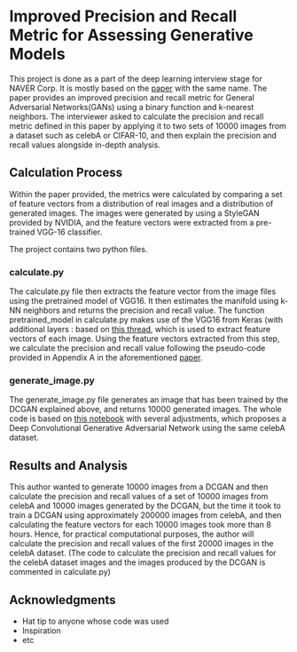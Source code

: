 # Improved Precision and Recall Metric for Assessing Generative Models 

This project is done as a part of the deep learning interview stage for NAVER Corp. It is mostly based on the [paper](https://arxiv.org/pdf/1904.06991.pdf) with the same name. The paper provides an improved precision and recall metric for General Adversarial Networks(GANs) using a binary function and k-nearest neighbors. The interviewer asked to calculate the precision and recall metric defined in this paper by applying it to two sets of 10000 images from a dataset such as celebA or CIFAR-10, and then explain the precision and recall values alongside in-depth analysis.

## Calculation Process

Within the paper provided, the metrics were calculated by comparing a set of feature vectors from a distribution of real images and a distribution of generated images. The images were generated by using a StyleGAN provided by NVIDIA, and the feature vectors were extracted from a pre-trained VGG-16 classifier.

The project contains two python files.

### calculate.py

The calculate.py file then extracts the feature vector from the image files using the pretrained model of VGG16. It then estimates the manifold using k-NN neighbors and returns the precision and recall value. The function pretrained_model in calculate.py makes use of the VGG16 from Keras (with additional layers : based on [this thread](https://github.com/keras-team/keras/issues/4465), which is used to extract feature vectors of each image. Using the feature vectors extracted from this step, we calculate the precision and recall value following the pseudo-code provided in Appendix A in the aforementioned [paper](https://arxiv.org/pdf/1904.06991.pdf). 

### generate_image.py 

The generate_image.py file generates an image that has been trained by the DCGAN explained above, and returns 10000 generated images. The whole code is based on [this notebook](https://github.com/naokishibuya/deep-learning/blob/master/python/dcgan_celeba.ipynb) with several adjustments, which proposes a Deep Convolutional Generative Adversarial Network using the same celebA dataset. 

## Results and Analysis

This author wanted to generate 10000 images from a DCGAN and then calculate the precision and recall values of a set of 10000 images from celebA and 10000 images generated by the DCGAN, but the time it took to train a DCGAN using approximately 200000 images from celebA, and then calculating the feature vectors for each 10000 images took more than 8 hours. Hence, for practical computational purposes, the author will calculate the precision and recall values of the first 20000 images in the celebA dataset. (The code to calculate the precision and recall values for the celebA dataset images and the images produced by the DCGAN is commented in calculate.py)

## Acknowledgments

* Hat tip to anyone whose code was used
* Inspiration
* etc
